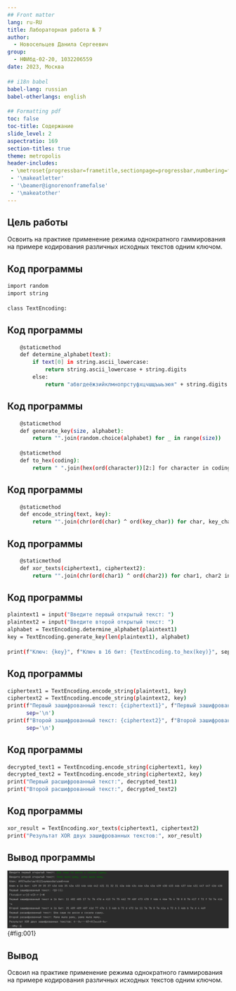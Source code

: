 ```yaml
---
## Front matter
lang: ru-RU
title: Лабораторная работа № 7
author:
  - Новосельцев Данила Сергеевич
group:
  - НФИбд-02-20, 1032206559
date: 2023, Москва

## i18n babel
babel-lang: russian
babel-otherlangs: english

## Formatting pdf
toc: false
toc-title: Содержание
slide_level: 2
aspectratio: 169
section-titles: true
theme: metropolis
header-includes:
 - \metroset{progressbar=frametitle,sectionpage=progressbar,numbering=fraction}
 - '\makeatletter'
 - '\beamer@ignorenonframefalse'
 - '\makeatother'
---
```


## Цель работы

Освоить на практике применение режима однократного гаммирования на примере кодирования различных исходных текстов одним ключом.

## Код программы

```sh
import random
import string

class TextEncoding:
```

## Код программы

```sh
    @staticmethod
    def determine_alphabet(text):
        if text[0] in string.ascii_lowercase:
            return string.ascii_lowercase + string.digits
        else:
            return "абвгдеёжзийклмнопрстуфхцчшщъыьэюя" + string.digits
```

## Код программы

```sh
    @staticmethod
    def generate_key(size, alphabet):
        return "".join(random.choice(alphabet) for _ in range(size))

    @staticmethod
    def to_hex(coding):
        return " ".join(hex(ord(character))[2:] for character in coding)
```

## Код программы

```sh
    @staticmethod
    def encode_string(text, key):
        return "".join(chr(ord(char) ^ ord(key_char)) for char, key_char in zip(text, key))
```

## Код программы

```sh
    @staticmethod
    def xor_texts(ciphertext1, ciphertext2):
        return "".join(chr(ord(char1) ^ ord(char2)) for char1, char2 in zip(ciphertext1, ciphertext2))

```

## Код программы

```sh
plaintext1 = input("Введите первый открытый текст: ")
plaintext2 = input("Введите второй открытый текст: ")
alphabet = TextEncoding.determine_alphabet(plaintext1)
key = TextEncoding.generate_key(len(plaintext1), alphabet)

print(f"Ключ: {key}", f"Ключ в 16 бит: {TextEncoding.to_hex(key)}", sep='\n')
```

## Код программы

```sh
ciphertext1 = TextEncoding.encode_string(plaintext1, key)
ciphertext2 = TextEncoding.encode_string(plaintext2, key)
print(f"Первый зашифрованный текст: {ciphertext1}", f"Первый зашифрованный текст в 16 бит: {TextEncoding.to_hex(ciphertext1)}",
      sep='\n')
print(f"Второй зашифрованный текст: {ciphertext2}", f"Второй зашифрованный текст в 16 бит: {TextEncoding.to_hex(ciphertext2)}",
      sep='\n')
```

## Код программы

```sh
decrypted_text1 = TextEncoding.encode_string(ciphertext1, key)
decrypted_text2 = TextEncoding.encode_string(ciphertext2, key)
print("Первый расшифрованный текст:", decrypted_text1)
print("Второй расшифрованный текст:", decrypted_text2)
```

## Код программы

```sh
xor_result = TextEncoding.xor_texts(ciphertext1, ciphertext2)
print("Результат XOR двух зашифрованных текстов:", xor_result)
```
## Вывод программы

![Вывод программы для текста на русском](./image/img1.png){#fig:001}


## Вывод

Освоил на практике применение режима однократного гаммирования на примере кодирования различных исходных текстов одним ключом.
